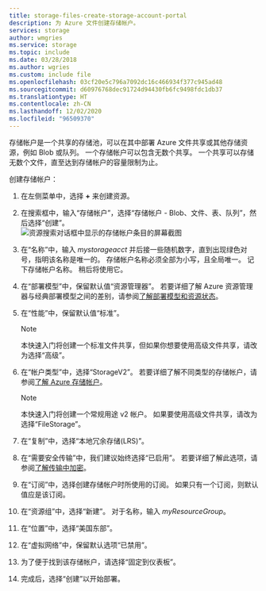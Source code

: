 ```yaml
---
title: storage-files-create-storage-account-portal
description: 为 Azure 文件创建存储帐户。
services: storage
author: wmgries
ms.service: storage
ms.topic: include
ms.date: 03/28/2018
ms.author: wgries
ms.custom: include file
ms.openlocfilehash: 03cf20e5c796a7092dc16c466934f377c945ad48
ms.sourcegitcommit: d60976768dec91724d94430fb6fc9498fdc1db37
ms.translationtype: HT
ms.contentlocale: zh-CN
ms.lasthandoff: 12/02/2020
ms.locfileid: "96509370"
---
```

存储帐户是一个共享的存储池，可以在其中部署 Azure 文件共享或其他存储资源，例如 Blob 或队列。 一个存储帐户可以包含无数个共享。 一个共享可以存储无数个文件，直至达到存储帐户的容量限制为止。

创建存储帐户：

1. 在左侧菜单中，选择 **+** 来创建资源。
1. 在搜索框中，输入“存储帐户”，选择“存储帐户 - Blob、文件、表、队列”，然后选择“创建”。  
    ![资源搜索对话框中显示的存储帐户条目的屏幕截图](../articles/storage/files/media/storage-how-to-use-files-portal/create-storage-account-1.png)

1. 在“名称”中，输入 *mystorageacct* 并后接一些随机数字，直到出现绿色对号，指明该名称是唯一的。 存储帐户名称必须全部为小写，且全局唯一。 记下存储帐户名称。 稍后将使用它。 
1. 在“部署模型”中，保留默认值“资源管理器”。  若要详细了解 Azure 资源管理器与经典部署模型之间的差别，请参阅[了解部署模型和资源状态](../articles/azure-resource-manager/management/deployment-models.md)。
1. 在“性能”中，保留默认值“标准”。 
    
    > [!NOTE]
    > 本快速入门将创建一个标准文件共享，但如果你想要使用高级文件共享，请改为选择“高级”。

1. 在“帐户类型”中，选择“StorageV2”。  若要详细了解不同类型的存储帐户，请参阅[了解 Azure 存储帐户](../articles/storage/common/storage-account-overview.md?toc=%2fazure%2fstorage%2ffiles%2ftoc.json)。

    > [!NOTE]
    > 本快速入门将创建一个常规用途 v2 帐户。 如果要使用高级文件共享，请改为选择“FileStorage”。

1. 在“复制”中，选择“本地冗余存储(LRS)”。  
1. 在“需要安全传输”中，我们建议始终选择“已启用”。  若要详细了解此选项，请参阅[了解传输中加密](../articles/storage/common/storage-require-secure-transfer.md?toc=%2fazure%2fstorage%2ffiles%2ftoc.json)。
1. 在“订阅”中，选择创建存储帐户时所使用的订阅。 如果只有一个订阅，则默认值应是该订阅。
1. 在“资源组”中，选择“新建”。 对于名称，输入 *myResourceGroup*。
1. 在“位置”中，选择“美国东部”。 
1. 在“虚拟网络”中，保留默认选项“已禁用”。  
1. 为了便于找到该存储帐户，请选择“固定到仪表板”。
1. 完成后，选择“创建”以开始部署。